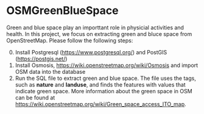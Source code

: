 # OSMGreenBlueSpace
Green and blue space play an importtant role in physicial activities and health. In this project, we focus on extracting green and bluce space from OpenStreetMap. 
Please follow the following steps: 

0) Install Postgresql (https://www.postgresql.org/) and PostGIS (https://postgis.net/)
1) Install Osmosis, https://wiki.openstreetmap.org/wiki/Osmosis and import OSM data into the database
2) Run the SQL file to extract green and blue space. The file uses the tags, such as **nature** and **landuse**,  and finds the features with values that indicate green space. More information about the green space in OSM can be found at https://wiki.openstreetmap.org/wiki/Green_space_access_ITO_map.  

